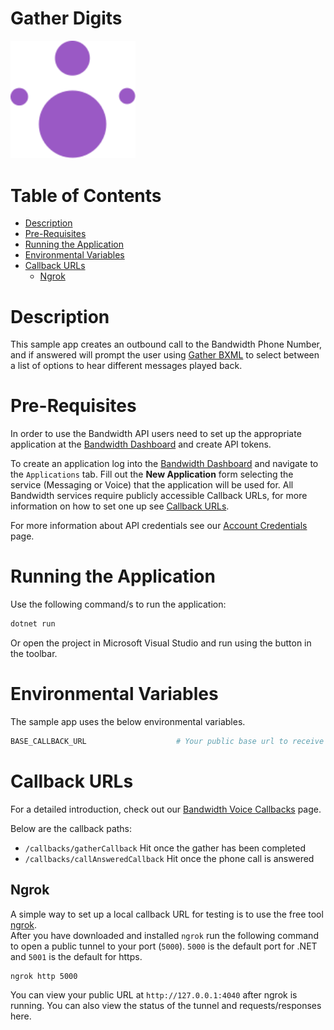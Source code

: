 # Gather Digits

<a href="https://dev.bandwidth.com/docs/voice/quickStart">
  <p style="text-align:center:"><img src="./icon-voice.svg" width="200" height="auto" title="Voice Quick Start Guide" alt="Voice Quick Start Guide"/></p>
</a>

 # Table of Contents

* [Description](#description)
* [Pre-Requisites](#pre-requisites)
* [Running the Application](#running-the-application)
* [Environmental Variables](#environmental-variables)
* [Callback URLs](#callback-urls)
  * [Ngrok](#ngrok)

# Description

This sample app creates an outbound call to the Bandwidth Phone Number, and if answered will prompt the user using [Gather BXML](https://dev.bandwidth.com/docs/voice/bxml/gather) to select between a list of options to hear different messages played back.

# Pre-Requisites

In order to use the Bandwidth API users need to set up the appropriate application at the [Bandwidth Dashboard](https://dashboard.bandwidth.com/) and create API tokens.

To create an application log into the [Bandwidth Dashboard](https://dashboard.bandwidth.com/) and navigate to the `Applications` tab.  Fill out the **New Application** form selecting the service (Messaging or Voice) that the application will be used for.  All Bandwidth services require publicly accessible Callback URLs, for more information on how to set one up see [Callback URLs](#callback-urls).

For more information about API credentials see our [Account Credentials](https://dev.bandwidth.com/docs/account/credentials) page.
 
# Running the Application

Use the following command/s to run the application:

```sh
dotnet run
```

Or open the project in Microsoft Visual Studio and run using the button in the toolbar.

# Environmental Variables

The sample app uses the below environmental variables.

```sh
BASE_CALLBACK_URL                    # Your public base url to receive Bandwidth Webhooks. No trailing '/'
```

# Callback URLs

For a detailed introduction, check out our [Bandwidth Voice Callbacks](https://dev.bandwidth.com/docs/voice/webhooks) page.

Below are the callback paths:
* `/callbacks/gatherCallback` Hit once the gather has been completed
* `/callbacks/callAnsweredCallback` Hit once the phone call is answered

## Ngrok

A simple way to set up a local callback URL for testing is to use the free tool [ngrok](https://ngrok.com/).  
After you have downloaded and installed `ngrok` run the following command to open a public tunnel to your port (`5000`).
`5000` is the default port for .NET and `5001` is the default for https.

```cmd
ngrok http 5000
```

You can view your public URL at `http://127.0.0.1:4040` after ngrok is running.  You can also view the status of the tunnel and requests/responses here.
